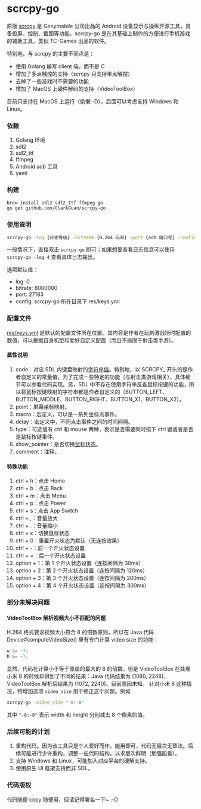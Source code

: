 # scrcpy-go
原版 [scrcpy](https://github.com/Genymobile/scrcpy) 是 Genymobile 公司出品的 Android 设备显示与操纵开源工具，具备投屏、控制、截图等功能。scrcpy-go 是在其基础上制作的方便进行手机游戏的辅助工具，类似 TC-Games 出品的软件。

特别地，与 scrcpy 的主要不同点是：

* 使用 Golang 编写 client 端，而不是 C
* 增加了多点触控的支持（scrcpy 只支持单点触控）
* 去掉了一些游戏时不需要的功能
* 增加了 MacOS 上硬件解码的支持（VideoToolBox）

目前只支持在 MacOS 上运行（偷懒:-D），后面可以考虑支持 Windows 和 Linux。

### 依赖
1. Golang 环境
2. sdl2
3. sdl2_ttf
4. ffmpeg
5. Android adb 工具
6. yaml

### 构建
```bash
brew install sdl2 sdl2_ttf ffmpeg go
go get github.com/ClarkGuan/scrcpy-go
```

### 使用说明
```bash
scrcpy-go -log {日志等级} -bitrate {H.264 码率} -port {adb 端口号} -config {keys.yml 配置文件路径}
```

一般情况下，直接双击 `scrcpy-go` 即可；如果想要查看日志信息可以使用 `scrcpy-go -log 4` 查看具体日志输出。

选项默认值：
* log: 0
* bitrate: 8000000
* port: 27183
* config: scrcpy-go 所在目录下 res/keys.yml

### 配置文件
[res/keys.yml](res/keys-s6edge.yml) 是默认的配置文件所在位置。其内容是作者在玩刺激战场时配置的数值，可以根据自身机型和爱好自定义配置（而且不局限于射击类手游）。

#### 属性说明
1. code：对应 SDL 内键盘映射的[字符串值](https://wiki.libsdl.org/SDL_Keycode?highlight=%28%5CbCategoryEnum%5Cb%29%7C%28CategoryKeyboard%29)。特别地，以 SCRCPY_ 开头的是作者自定义的常量值，为了完成一些特定的功能（与射击类游戏相关），具体细节可以参看代码实现。另，SDL 中不存在使用字符串反查鼠标按键的功能，所以将鼠标按键映射的字符串都是作者自定义的（BUTTON_LEFT、BUTTON_MIDDLE、BUTTON_RIGHT、BUTTON_X1、BUTTON_X2）。
2. point：屏幕坐标映射。
3. macro：宏定义，可以是一系列坐标点事件。
4. delay：宏定义中，不同点击事件之间的时间间隔。
5. type：可选值有 ctrl 和 mouse 两种，表示是否需要同时按下 ctrl 键或者是否是鼠标按键事件。
6. show_pointer：是否切换[鼠标状态](https://wiki.libsdl.org/SDL_SetRelativeMouseMode?highlight=%28%5CbCategoryMouse%5Cb%29%7C%28CategoryEnum%29%7C%28CategoryStruct%29)。
7. comment：注释。

#### 特殊功能
1. ctrl + h：点击 Home
2. ctrl + b：点击 Back
3. ctrl + m：点击 Menu
4. ctrl + p：点击 Power
5. ctrl + s：点击 App Switch
6. ctrl + ,：音量放大
7. ctrl + .：音量缩小
8. ctrl + x：切换鼠标状态
9. ctrl + 0：重置开火状态为默认（无连按效果）
10. ctrl + -：前一个开火状态设置
11. ctrl + =：后一个开火状态设置
12. option + 1：第 1 个开火状态设置（连按间隔为 30ms）
13. option + 2：第 2 个开火状态设置（连按间隔为 120ms）
14. option + 3：第 3 个开火状态设置（连按间隔为 200ms）
15. option + 4：第 4 个开火状态设置（连按间隔为 300ms）

### 部分未解决问题

#### VideoToolBox 解析视频大小不匹配的问题

  H.264 格式要求视频大小符合 8 的倍数原则，所以在 Java 代码 Device#computeVideoSize() 里有专门计算 video size 的功能：
  
  ```java
  w &= ~7;
  h &= ~7;
  ```
  
  显然，代码在计算小于等于原值的最大的 8 的倍数。但是 VideoToolBox 在处理小米 8 的时候却得到了不同的结果：Java 代码结果为 (1080, 2248)，VideoToolBox 解析后结果为 (1072, 2240)。目前原因未知。
  针对小米 8 这种情况，特增加选项 `video_size` 用于修正这个问题。例如
  
  ```bash
  scrcpy-go -video_size "-8:-8"
  ```
  
  其中 `"-8:-8"` 表示 width 和 height 分别减去 8 个像素的值。


### 后续可能的计划
1. 重构代码。因为该工具只是个人爱好而作，能用即可，代码无层次无章法。后续可能进行少许重构，调整一些代码结构，以求层次鲜明（勉强能看）。
2. 支持 Windows 和 Linux，可能加入对应平台的硬解支持。
3. 使用原生 UI 框架支持而非 SDL。

### 代码版权
代码随便 copy 随便用，但请记得署名一下~ :-D

